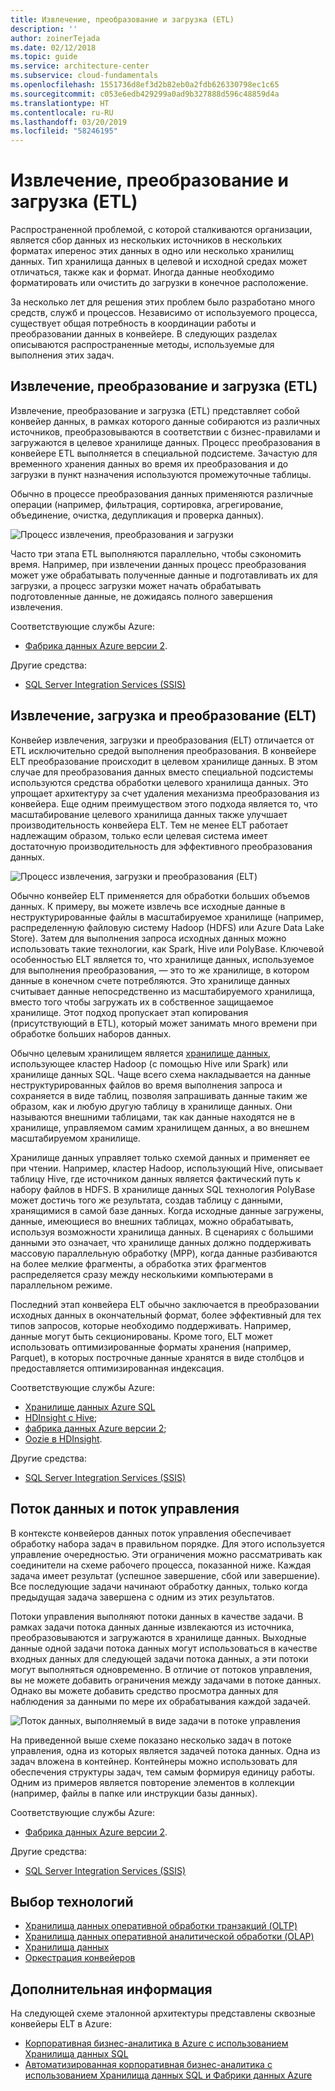 ```yaml
---
title: Извлечение, преобразование и загрузка (ETL)
description: ''
author: zoinerTejada
ms.date: 02/12/2018
ms.topic: guide
ms.service: architecture-center
ms.subservice: cloud-fundamentals
ms.openlocfilehash: 1551736d8ef3d2b82eb0a2fdb626330798ec1c65
ms.sourcegitcommit: c053e6edb429299a0ad9b327888d596c48859d4a
ms.translationtype: HT
ms.contentlocale: ru-RU
ms.lasthandoff: 03/20/2019
ms.locfileid: "58246195"
---
```

# <a name="extract-transform-and-load-etl"></a>Извлечение, преобразование и загрузка (ETL)

Распространенной проблемой, с которой сталкиваются организации, является сбор данных из нескольких источников в нескольких форматах и ​​перенос этих данных в одно или несколько хранилищ данных. Тип хранилища данных в целевой и исходной средах может отличаться, также как и формат. Иногда данные необходимо форматировать или очистить до загрузки в конечное расположение.

За несколько лет для решения этих проблем было разработано много средств, служб и процессов. Независимо от используемого процесса, существует общая потребность в координации работы и преобразовании данных в конвейере. В следующих разделах описываются распространенные методы, используемые для выполнения этих задач.

## <a name="extract-transform-and-load-etl-process"></a>Извлечение, преобразование и загрузка (ETL)

Извлечение, преобразование и загрузка (ETL) представляет собой конвейер данных, в рамках которого данные собираются из различных источников, преобразовываются в соответствии с бизнес-правилами и загружаются в целевое хранилище данных. Процесс преобразования в конвейере ETL выполняется в специальной подсистеме. Зачастую для временного хранения данных во время их преобразования и до загрузки в пункт назначения используются промежуточные таблицы.

Обычно в процессе преобразования данных применяются различные операции (например, фильтрация, сортировка, агрегирование, объединение, очистка, дедупликация и проверка данных).

![Процесс извлечения, преобразования и загрузки](../images/etl.png)

Часто три этапа ETL выполняются параллельно, чтобы сэкономить время. Например, при извлечении данных процесс преобразования может уже обрабатывать полученные данные и подготавливать их для загрузки, а процесс загрузки может начать обрабатывать подготовленные данные, не дожидаясь полного завершения извлечения.

Соответствующие службы Azure:

- [Фабрика данных Azure версии 2](https://azure.microsoft.com/services/data-factory/).

Другие средства:

- [SQL Server Integration Services (SSIS)](/sql/integration-services/sql-server-integration-services)

## <a name="extract-load-and-transform-elt"></a>Извлечение, загрузка и преобразование (ELT)

Конвейер извлечения, загрузки и преобразования (ELT) отличается от ETL исключительно средой выполнения преобразования. В конвейере ELT преобразование происходит в целевом хранилище данных. В этом случае для преобразования данных вместо специальной подсистемы используются средства обработки целевого хранилища данных. Это упрощает архитектуру за счет удаления механизма преобразования из конвейера. Еще одним преимуществом этого подхода является то, что масштабирование целевого хранилища данных также улучшает производительность конвейера ELT. Тем не менее ELT работает надлежащим образом, только если целевая система имеет достаточную производительность для эффективного преобразования данных.

![Процесс извлечения, загрузки и преобразования (ELT)](../images/elt.png)

Обычно конвейер ELT применяется для обработки больших объемов данных. К примеру, вы можете извлечь все исходные данные в неструктурированные файлы в масштабируемое хранилище (например, распределенную файловую систему Hadoop (HDFS) или Azure Data Lake Store). Затем для выполнения запроса исходных данных можно использовать такие технологии, как Spark, Hive или PolyBase. Ключевой особенностью ELT является то, что хранилище данных, используемое для выполнения преобразования, — это то же хранилище, в котором данные в конечном счете потребляются. Это хранилище данных считывает данные непосредственно из масштабируемого хранилища, вместо того чтобы загружать их в собственное защищаемое хранилище. Этот подход пропускает этап копирования (присутствующий в ETL), который может занимать много времени при обработке больших наборов данных.

Обычно целевым хранилищем является [хранилище данных](./data-warehousing.md), использующее кластер Hadoop (с помощью Hive или Spark) или хранилище данных SQL. Чаще всего схема накладывается на данные неструктурированных файлов во время выполнения запроса и сохраняется в виде таблиц, позволяя запрашивать данные таким же образом, как и любую другую таблицу в хранилище данных. Они называются внешними таблицами, так как данные находятся не в хранилище, управляемом самим хранилищем данных, а во внешнем масштабируемом хранилище.

Хранилище данных управляет только схемой данных и применяет ее при чтении. Например, кластер Hadoop, использующий Hive, описывает таблицу Hive, где источником данных является фактический путь к набору файлов в HDFS. В хранилище данных SQL технология PolyBase может достичь того же результата, создав таблицу с данными, хранящимися в самой базе данных. Когда исходные данные загружены, данные, имеющиеся во внешних таблицах, можно обрабатывать, используя возможности хранилища данных. В сценариях с большими данными это означает, что хранилище данных должно поддерживать массовую параллельную обработку (MPP), когда данные разбиваются на более мелкие фрагменты, а обработка этих фрагментов распределяется сразу между несколькими компьютерами в параллельном режиме.

Последний этап конвейера ELT обычно заключается в преобразовании исходных данных в окончательный формат, более эффективный для тех типов запросов, которые необходимо поддерживать. Например, данные могут быть секционированы. Кроме того, ELT может использовать оптимизированные форматы хранения (например, Parquet), в которых построчные данные хранятся в виде столбцов и предоставляется оптимизированная индексация.

Соответствующие службы Azure:

- [Хранилище данных Azure SQL](/azure/sql-data-warehouse/sql-data-warehouse-overview-what-is)
- [HDInsight с Hive](/azure/hdinsight/hadoop/hdinsight-use-hive);
- [фабрика данных Azure версии 2](https://azure.microsoft.com/services/data-factory/);
- [Oozie в HDInsight](/azure/hdinsight/hdinsight-use-oozie-linux-mac).

Другие средства:

- [SQL Server Integration Services (SSIS)](/sql/integration-services/sql-server-integration-services)

## <a name="data-flow-and-control-flow"></a>Поток данных и поток управления

В контексте конвейеров данных поток управления обеспечивает обработку набора задач в правильном порядке. Для этого используется управление очередностью. Эти ограничения можно рассматривать как соединители на схеме рабочего процесса, показанной ниже. Каждая задача имеет результат (успешное завершение, сбой или завершение). Все последующие задачи начинают обработку данных, только когда предыдущая задача завершена с одним из этих результатов.

Потоки управления выполняют потоки данных в качестве задачи. В рамках задачи потока данных данные извлекаются из источника, преобразовываются и загружаются в хранилище данных. Выходные данные одной задачи потока данных могут использоваться в качестве входных данных для следующей задачи потока данных, а эти потоки могут выполняться одновременно. В отличие от потоков управления, вы не можете добавить ограничения между задачами в потоке данных. Однако вы можете добавить средство просмотра данных для наблюдения за данными по мере их обрабатывания каждой задачей.

![Поток данных, выполняемый в виде задачи в потоке управления](../images/control-flow-data-flow.png)

На приведенной выше схеме показано несколько задач в потоке управления, одна из которых является задачей потока данных. Одна из задач вложена в контейнер. Контейнеры можно использовать для обеспечения структуры задач, тем самым формируя единицу работы. Одним из примеров является повторение элементов в коллекции (например, файлы в папке или инструкции базы данных).

Соответствующие службы Azure:

- [Фабрика данных Azure версии 2](https://azure.microsoft.com/services/data-factory/).

Другие средства:

- [SQL Server Integration Services (SSIS)](/sql/integration-services/sql-server-integration-services)

## <a name="technology-choices"></a>Выбор технологий

- [Хранилища данных оперативной обработки транзакций (OLTP)](./online-transaction-processing.md#oltp-in-azure)
- [Хранилища данных оперативной аналитической обработки (OLAP)](./online-analytical-processing.md#olap-in-azure)
- [Хранилища данных](./data-warehousing.md)
- [Оркестрация конвейеров](../technology-choices/pipeline-orchestration-data-movement.md)

## <a name="next-steps"></a>Дополнительная информация

На следующей схеме эталонной архитектуры представлены сквозные конвейеры ELT в Azure:

- [Корпоративная бизнес-аналитика в Azure с использованием Хранилища данных SQL](../../reference-architectures/data/enterprise-bi-sqldw.md)
- [Автоматизированная корпоративная бизнес-аналитика с использованием Хранилища данных SQL и Фабрики данных Azure](../../reference-architectures/data/enterprise-bi-adf.md)